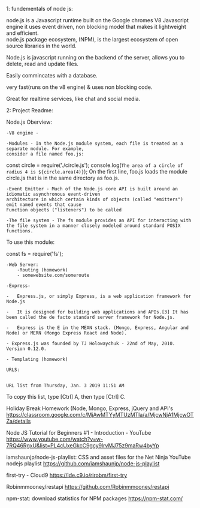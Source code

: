 1: fundementals of node js:

node.js is a Javascript runtime built on the Google chromes V8 Javascript engine
it uses event driven, non blocking model that makes it lightweight and efficient.  
node.js package ecosystem, (NPM), is the largest ecosystem of open source 
libraries in the world.

Node.js is javascript running on the backend of the server, allows you to delete, read and
update files.

Easily commincates with a database.

very fast(runs on the v8 engine) & uses non blocking code.

Great for realtime services, like chat and social media.

2: Project Readme:

Node.js Oberview:

    -V8 engine - 
    
    -Modules - In the Node.js module system, each file is treated as a separate module. For example, 
    consider a file named foo.js:

const circle = require('./circle.js');
console.log(`The area of a circle of radius 4 is ${circle.area(4)}`);
On the first line, foo.js loads the module circle.js that is in the same directory as foo.js.
    
    -Event Emitter - Much of the Node.js core API is built around an idiomatic asynchronous event-driven 
    architecture in which certain kinds of objects (called "emitters") emit named events that cause 
    Function objects ("listeners") to be called
    
    -The file system - The fs module provides an API for interacting with the file system in a manner closely modeled around standard POSIX functions.

To use this module:

const fs = require('fs');

    -Web Server: 
        -Routing (homework)
        - somewebsite.com/someroute
        
    -Express- 
    
    -   Express.js, or simply Express, is a web application framework for Node.js
    
    -   It is designed for building web applications and APIs.[3] It has been called the de facto standard server framework for Node.js.
    
    -   Express is the E in the MEAN stack. (Mongo, Express, Angular and Node) or MERN (Mongo Express React and Node).
    
    - Express.js was founded by TJ Holowaychuk - 22nd of May, 2010. Version 0.12.0.
    
    - Templating (homework)
    
    URLS:
    
    
    URL list from Thursday, Jan. 3 2019 11:51 AM
To copy this list, type [Ctrl] A, then type [Ctrl] C. 

Holiday Break Homework (Node, Mongo, Express, jQuery and API's
https://classroom.google.com/c/MjAwMTYyMTUzMTla/a/MjcwNjA1MjcwOTZa/details

Node JS Tutorial for Beginners #1 - Introduction - YouTube
https://www.youtube.com/watch?v=w-7RQ46RgxU&list=PL4cUxeGkcC9gcy9lrvMJ75z9maRw4byYp

iamshaunjp/node-js-playlist: CSS and asset files for the Net Ninja YouTube nodejs playlist
https://github.com/iamshaunjp/node-js-playlist

first-try - Cloud9
https://ide.c9.io/rirobm/first-try

Robinmmooney/restapi
https://github.com/Robinmmooney/restapi

npm-stat: download statistics for NPM packages
https://npm-stat.com/

    
    
    
    